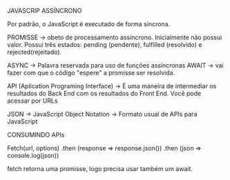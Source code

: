 JAVASCRIP ASSÍNCRONO 

Por padrão, o JavaScript é executado de forma síncrona.

PROMISSE -> obeto de processamento assíncrono. Inicialmente não possui valor.
Possui três estados: pending (pendente), fulfilled (resolvido) e rejected(rejeitado).

ASYNC -> Palavra reservada para uso de funções assíncronas
AWAIT -> vai fazer com que o código "espere" a promisse ser resolvida.

API (Aplication Programing Interface) -> É uma maneira de intermediar os resultados do Back End
com os resultados do Front End. Você pode acessar por URLs

JSON -> JavaScript Object Notation -> Formato usual de APIs para JavaScript

CONSUMINDO APIs

Fetch(url, options)
.then (response => response.json())
.then (json => console.log(json))

fetch retorna uma promisse, logo precisa usar também um await.